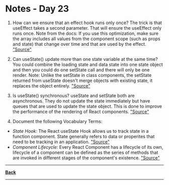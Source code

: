 # Notes - Day 23

1. How can we ensure that an effect hook runs only once? The trick is that useEffect takes a second parameter. That will ensure the useEffect only runs once. Note from the docs: If you use this optimization, make sure the array includes all values from the component scope (such as props and state) that change over time and that are used by the effect. <a href = "https://www.google.com/search?q=How+can+we+ensure+that+an+effect+hook+runs+only+once%3F+&rlz=1C1CHZN_enUS962US962&sxsrf=APq-WBtxgyzUlhMDz6i9qDGJTyXpyNCAbw%3A1645080920415&ei=WPENYozhGJm_0PEPxpuC-A8&ved=0ahUKEwiM7Yz_k4b2AhWZHzQIHcaNAP8Q4dUDCA8&uact=5&oq=How+can+we+ensure+that+an+effect+hook+runs+only+once%3F+&gs_lcp=Cgdnd3Mtd2l6EANKBAhBGABKBAhGGABQAFgAYKoHaABwAXgAgAFwiAFwkgEDMC4xmAEAoAECoAEBwAEB&sclient=gws-wiz">"Source"</a>

2. Can useState() update more than one state variable at the same time? You could combine the loading state and data state into one state object and then you could do one setState call and there will only be one render. Note: Unlike the setState in class components, the setState returned from useState doesn't merge objects with existing state, it replaces the object entirely. <a href = "https://stackoverflow.com/questions/53574614/multiple-calls-to-state-updater-from-usestate-in-component-causes-multiple-re-re">"Source"</a>

3. Is useState() synchronous? useState and setState both are asynchronous. They do not update the state immediately but have queues that are used to update the state object. This is done to improve the performance of the rendering of React components. <a href = "https://www.linkedin.com/pulse/provide-callback-usestate-hook-like-setstate-saransh-kataria/">"Source"</a>

4. Document the following Vocabulary Terms:

- *State Hook:* The React useState Hook allows us to track state in a function component. State generally refers to data or properites that need to be tracking in an application. <a href = "https://www.w3schools.com/react/react_usestate.asp">"Source"</a>
- *Component Lifecycle:* Every React Component has a lifecycle of its own, lifecycle of a component can be defined as the series of methods that are invoked in different stages of the component's existence. <a href = "https://www.geeksforgeeks.org/reactjs-lifecycle-components/#:~:text=Every%20React%20Component%20has%20a,stages%20of%20the%20component's%20existence.">"Source"</a>

---
**<a href = "https://github.com/scottie-l/reading-notes/tree/main/reading-notes-401">Back</a>**

---
